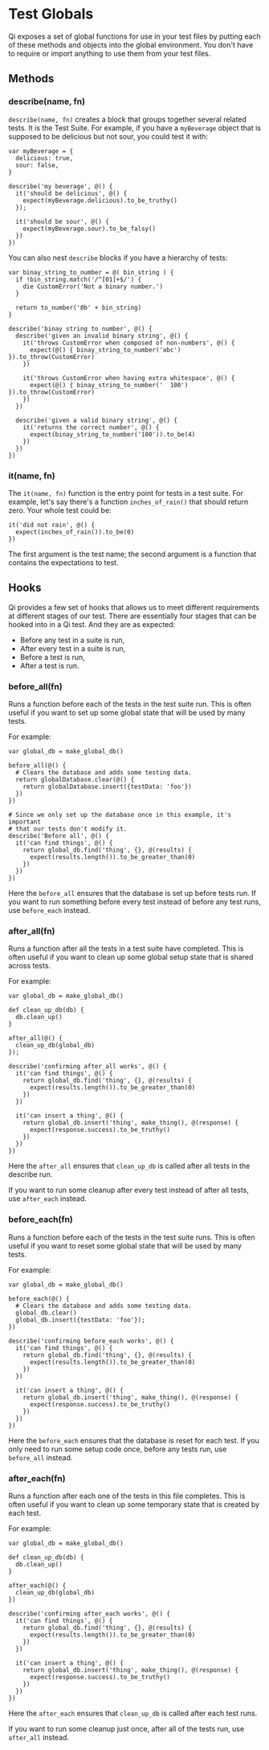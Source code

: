 # Test Globals

Qi exposes a set of global functions for use in your test files by putting each of these methods and objects into the global environment. You don't have to require or import anything to use them from your test files.

## Methods

### describe(name, fn)

`describe(name, fn)` creates a block that groups together several related tests. It is the Test Suite. For example, if you have a `myBeverage` object that is supposed to be delicious but not sour, you could test it with:

```blade
var myBeverage = {
  delicious: true,
  sour: false,
}

describe('my beverage', @() {
  it('should be delicious', @() {
    expect(myBeverage.delicious).to_be_truthy()
  });

  it('should be sour', @() {
    expect(myBeverage.sour).to_be_falsy()
  })
})
```

You can also nest `describe` blocks if you have a hierarchy of tests:

```blade
var binay_string_to_number = @( bin_string ) {
  if !bin_string.match('/^[01]+$/') {
    die CustomError('Not a binary number.')
  }

  return to_number('0b' + bin_string)
}

describe('binay string to number', @() {
  describe('given an invalid binary string', @() {
    it('throws CustomError when composed of non-numbers', @() {
      expect(@() { binay_string_to_number('abc') }).to_throw(CustomError)
    })

    it('throws CustomError when having extra whitespace', @() {
      expect(@() { binay_string_to_number('  100') }).to_throw(CustomError)
    })
  })

  describe('given a valid binary string', @() {
    it('returns the correct number', @() {
      expect(binay_string_to_number('100')).to_be(4)
    })
  })
})
```

### it(name, fn)

The `it(name, fn)` function is the entry point for tests in a test suite. For example, let's say there's a function `inches_of_rain()` that should return zero. Your whole test could be:

```blade
it('did not rain', @() {
  expect(inches_of_rain()).to_be(0)
})
```

The first argument is the test name; the second argument is a function that contains the expectations to test.

## Hooks

Qi provides a few set of hooks that allows us to meet different requirements at different stages of our test. There are essentially four stages that can be hooked into in a Qi test. And they are as expected:

- Before any test in a suite is run,
- After every test in a suite is run,
- Before a test is run,
- After a test is run.

### before_all(fn)

Runs a function before each of the tests in the test suite run. This is often useful if you want to set up some global state that will be used by many tests.

For example:

```blade
var global_db = make_global_db()

before_all(@() {
  # Clears the database and adds some testing data.
  return globalDatabase.clear(@() {
    return globalDatabase.insert({testData: 'foo'})
  })
})

# Since we only set up the database once in this example, it's important
# that our tests don't modify it.
describe('Before all', @() {
  it('can find things', @() {
    return global_db.find('thing', {}, @(results) {
      expect(results.length()).to_be_greater_than(0)
    })
  })
})
```

Here the `before_all` ensures that the database is set up before tests run. If you want to run something before every test instead of before any test runs, use `before_each` instead.

### after_all(fn)

Runs a function after all the tests in a test suite have completed. This is often useful if you want to clean up some global setup state that is shared across tests. 

For example:

```blade
var global_db = make_global_db()

def clean_up_db(db) {
  db.clean_up()
}

after_all(@() {
  clean_up_db(global_db)
});

describe('confirming after_all works', @() {
  it('can find things', @() {
    return global_db.find('thing', {}, @(results) {
      expect(results.length()).to_be_greater_than(0)
    })
  })
  
  it('can insert a thing', @() {
    return global_db.insert('thing', make_thing(), @(response) {
      expect(response.success).to_be_truthy()
    })
  })
})
```

Here the `after_all` ensures that `clean_up_db` is called after all tests in the describe run.

If you want to run some cleanup after every test instead of after all tests, use `after_each` instead.

### before_each(fn)

Runs a function before each of the tests in the test suite runs. This is often useful if you want to reset some global state that will be used by many tests.

For example:

```blade
var global_db = make_global_db()

before_each(@() {
  # Clears the database and adds some testing data.
  global_db.clear()
  global_db.insert({testData: 'foo'});
})

describe('confirming before_each works', @() {
  it('can find things', @() {
    return global_db.find('thing', {}, @(results) {
      expect(results.length()).to_be_greater_than(0)
    })
  })
  
  it('can insert a thing', @() {
    return global_db.insert('thing', make_thing(), @(response) {
      expect(response.success).to_be_truthy()
    })
  })
})
```

Here the `before_each` ensures that the database is reset for each test. If you only need to run some setup code once, before any tests run, use `before_all` instead.

### after_each(fn)

Runs a function after each one of the tests in this file completes. This is often useful if you want to clean up some temporary state that is created by each test. 

For example:

```blade
var global_db = make_global_db()

def clean_up_db(db) {
  db.clean_up()
}

after_each(@() {
  clean_up_db(global_db)
})

describe('confirming after_each works', @() {
  it('can find things', @() {
    return global_db.find('thing', {}, @(results) {
      expect(results.length()).to_be_greater_than(0)
    })
  })
  
  it('can insert a thing', @() {
    return global_db.insert('thing', make_thing(), @(response) {
      expect(response.success).to_be_truthy()
    })
  })
})
```

Here the `after_each` ensures that `clean_up_db` is called after each test runs.

If you want to run some cleanup just once, after all of the tests run, use `after_all` instead.
